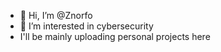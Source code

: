 - 👋 Hi, I’m @Znorfo
- 👀 I’m interested in cybersecurity
- I'll be mainly uploading personal projects here
<!---
Znorfo/Znorfo is a ✨ special ✨ repository because its `README.md` (this file) appears on your GitHub profile.
You can click the Preview link to take a look at your changes.
--->
